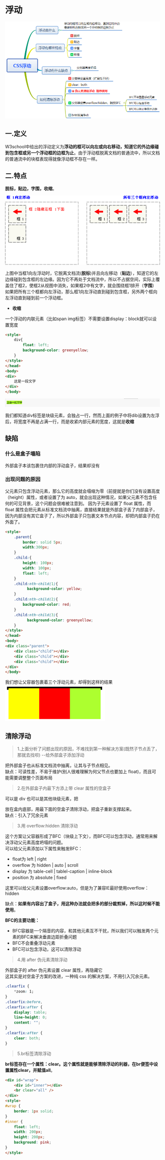 # 浮动

![浮动](../../resource/blogs/images/浮动/浮动.png)

## 一.定义

W3school中给出的浮动定义为**浮动的框可以向左或向右移动，知道它的外边缘碰到包含框或另一个浮动框的边框为止**。由于浮动框脱离文档的普通流中，所以文档的普通流中的块框表现得就像浮动框不存在一样。

## 二.特点

**脱标，贴边，字围，收缩**。

![脱标](../../resource/blogs/images/浮动/脱标.gif)

上图中当框1向左浮动时，它脱离文档流(**脱标**)并且向左移动（**贴边**），知道它的左边缘碰到包含框的左边缘。因为它不再处于文档流中，所以不占据空间，实际上覆盖住了框2，使框2从视图中消失，如果框2中有文字，就会围绕框1排开（**字围**）  
如果把所有三个框都向左浮动，那么框1向左浮动直到碰到包含框，另外两个框向左浮动直到碰到前一个浮动框。

* **收缩**

一个浮动的内联元素（比如span img标签）不需要设置display：block就可以设置宽度

```html
<style>
    div{
        float: left;
        background-color: greenyellow;
    }
</style>
</head>
<body>
<div>
    这是一段文字
</div>
</body>
```

![收缩](../../resource/blogs/images/浮动/收缩.png)

我们都知道div标签是块级元素，会独占一行，然而上面的例子中将dib设置为左浮后，将宽度不再是占满一行，而是收紧内部元素的宽度，这就是**收缩**

## 缺陷

### 什么是盒子塌陷

外部盒子本该包裹住内部的浮动盒子，结果却没有

### 出现问题的原因

父元素只包含浮动元素，那么它的高度就会塌缩为零（前提就是你们没有设置高度（height）属性，或者设置了为 auto，就会出现这种情况，如果父元素不包含任何的可见背景，这个问题会很难被注意到。
因为子元素设置了 float 属性，而 float 属性会把元素从标准文档流中抽离，直接结果就是外部盒子丢了内部盒子，因为内部没有其它盒子了，所以外部盒子只包裹文本节点内容，却把内部盒子扔在外面了。

```html
<style>
    .parent{
        border: solid 5px;
        width:300px;
    }
    .child:{
        height: 100px;
        width: 100px;
        float: left;
    }
    .child:nth-child(1){
          background-color: yellow;
    }
    .child:nth-child(2){
        background-color: red;
    }
    .child:nth-child(3){
          background-color: greenyellow;
    }
</style>
</head>
<body>
<div class="parent">
    <div class="child"></div>
    <div class="child"></div>
    <div class="child"></div>
</div>
</body>
```

我们想让父容器包裹着三个浮动元素，却得到这样的结果
![高度塌陷](../../resource/blogs/images/浮动/高度塌陷.png)


## 清除浮动

> 1.上面分析了问题出现的原因，不难找到第一种解决方案(既然子节点丢了，那就去找呗) --给外部盒子添加浮动

把外部盒子也从标准文档流中抽离，让其与子节点相见。  
缺点：可读性差，不易于维护(别人很难理解为何父节点也要加上 float)，而且可能需要调整整个页面布局

> 2.在外部盒子内最下方添上带 clear 属性的空盒子

可以是 div 也可以是其他块级元素，把<div style='clear:both'></div>放在盒内底部，用最下面的空盒子清除浮动，把盒子重新支撑起来。  
缺点：引入了冗余元素

> 3.用 overflow:hidden 清除浮动

这个方案让父容器形成了BFC（块级上下文），而BFC可以包含浮动，通常用来解决浮动父元素高度坍塌的问题。  
可以给父元素添加以下属性来触发BFC：

* float为 left | right
* overflow 为 hidden | auto | scroll
* display 为 table-cell | tablel-caption | inline-block
* position 为 absolute | fixed

这里可以给父元素设置overflow:auto，但是为了兼容IE最好使用overflow：hidden

缺点：**如果有内容出了盒子，用这种办法就会把多的部分裁剪掉，所以这时候不能使用**。

**BFC的主要功能：**

* BFC容器是一个隔音的内容，和其他元素互不干扰，所以我们可以触发两个元素的BFC来解决垂直边距折叠问题
* BFC不会重叠浮动元素
* BFC可以包含浮动，这可以清除浮动

> 4.用 after 伪元素清除浮动

外部盒子的 after 伪元素设置 clear 属性，再隐藏它  
这其实是对空盒子方案的改进，一种纯 css 的解决方案，不用引入冗余元素。

```css
.clearfix {
    *zoom: 1;
}
.clearfix:before,
.clearfix:after {
    display: table;
    line-height: 0;
    content: "";
}
.clearfix:after {
    clear: both;
}
```

> 5.br标签清除浮动

**br标签存在一个属性：clear。这个属性就是能够清除浮动的利器，在br便签中设置属性clear，并赋值all**。

```html
<div id="wrap">
    <div id="inner"></div>
    <br clear="all" />
</div>
<style>
#wrap {
    border: 1px solid;
}
#inner {
    float: left;
    width: 200px;
    height: 200px;
    background: pink;
}
</style>
```
